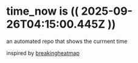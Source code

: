 # time_now is (( 2025-09-26T04:15:00.445Z ))

an automated repo that shows the currnent time

inspired by [breakingheatmap](https://github.com/breakingheatmap/breakingheatmap)